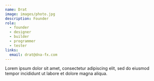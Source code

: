 ```yaml
---
name: Drat
image: images/photo.jpg
description: Founder
role: 
  - founder
  - designer
  - builder
  - programmer
  - tester
links:
  email: drat@dna-fx.com
---
```


Lorem ipsum dolor sit amet, consectetur adipiscing elit, sed do eiusmod tempor incididunt ut labore et dolore magna aliqua.
